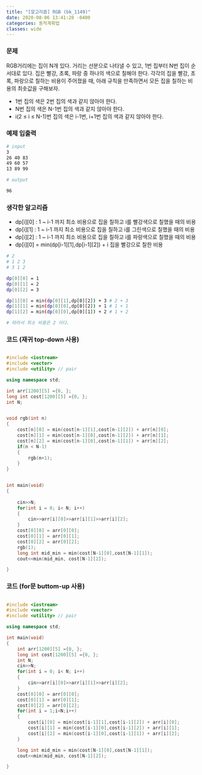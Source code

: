 ```yaml
---
title: "[알고리즘] RGB (bk_1149)"
date: 2020-08-06 13:41:28 -0400
categories: 동적계획법
classes: wide
---
```



### 문제
RGB거리에는 집이 N개 있다. 거리는 선분으로 나타낼 수 있고, 1번 집부터 N번 집이 순서대로 있다.
집은 빨강, 초록, 파랑 중 하나의 색으로 칠해야 한다. 각각의 집을 빨강, 초록, 파랑으로 칠하는 비용이 주어졌을 때, 아래 규칙을 만족하면서 모든 집을 칠하는 비용의 최솟값을 구해보자.
- 1번 집의 색은 2번 집의 색과 같지 않아야 한다.
- N번 집의 색은 N-1번 집의 색과 같지 않아야 한다.
- i(2 ≤ i ≤ N-1)번 집의 색은 i-1번, i+1번 집의 색과 같지 않아야 한다.


### 예제 입출력

```bash
# input
3
26 40 83
49 60 57
13 89 99

# output

96
```


### 생각한 알고리즘
- dp[i][0] : 1 ~ i-1 까지 최소 비용으로 집을 칠하고 i를 빨강색으로 칠했을 때의 비용
- dp[i][1] : 1 ~ i-1 까지 최소 비용으로 집을 칠하고 i를 그린색으로 칠했을 때의 비용
- dp[i][2] : 1 ~ i-1 까지 최소 비용으로 집을 칠하고 i를 파랑색으로 칠했을 때의 비용
- dp[i][0] = min(dp[i-1][1],dp[i-1][2]) + i 집을 빨강으로 칠한 비용

```bash
# 2
# 1 2 3
# 3 1 2

dp[0][0] = 1
dp[0][1] = 2
dp[0][2] = 3

dp[1][0] = min(dp[0][1],dp[0][2]) + 3 # 2 + 3
dp[1][1] = min(dp[0][0],dp[0][2]) + 1 # 1 + 1
dp[1][2] = min(dp[0][0],dp[0][1]) + 2 # 1 + 2

# 따라서 최소 비용은 2 이다.

```

### 코드 (재귀 top-down 사용)
```cpp

#include <iostream>
#include <vector>
#include <utility> // pair

using namespace std;

int arr[1200][5] ={0, };
long int cost[1200][5] ={0, };
int N;


void rgb(int n)
{
    cost[n][0] = min(cost[n-1][1],cost[n-1][2]) + arr[n][0];
    cost[n][1] = min(cost[n-1][0],cost[n-1][2]) + arr[n][1];
    cost[n][2] = min(cost[n-1][0],cost[n-1][1]) + arr[n][2];
    if(n < N-1)
    {
        rgb(n+1);
    }
}


int main(void)
{
    
    cin>>N;
    for(int i = 0; i< N; i++)
    {
        cin>>arr[i][0]>>arr[i][1]>>arr[i][2];
    }
    cost[0][0] = arr[0][0];
    cost[0][1] = arr[0][1];
    cost[0][2] = arr[0][2];
    rgb(1);
    long int mid_min = min(cost[N-1][0],cost[N-1][1]);
    cout<<min(mid_min, cost[N-1][2]);

}
```


### 코드 (for문 buttom-up 사용)

```cpp

#include <iostream>
#include <vector>
#include <utility> // pair

using namespace std;

int main(void)
{
    int arr[1200][5] ={0, };
    long int cost[1200][5] ={0, };
    int N;
    cin>>N;
    for(int i = 0; i< N; i++)
    {
        cin>>arr[i][0]>>arr[i][1]>>arr[i][2];
    }
    cost[0][0] = arr[0][0];
    cost[0][1] = arr[0][1];
    cost[0][2] = arr[0][2];
    for(int i = 1;i<N;i++)
    {
        cost[i][0] = min(cost[i-1][1],cost[i-1][2]) + arr[i][0];
        cost[i][1] = min(cost[i-1][0],cost[i-1][2]) + arr[i][1];
        cost[i][2] = min(cost[i-1][0],cost[i-1][1]) + arr[i][2];
    }

    long int mid_min = min(cost[N-1][0],cost[N-1][1]);
    cout<<min(mid_min, cost[N-1][2]);

}

```